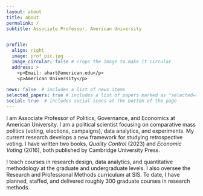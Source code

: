 ```yaml
---
layout: about
title: about
permalink: /
subtitle: Associate Professor, American University


profile:
  align: right
  image: prof_pic.jpg
  image_circular: false # crops the image to make it circular
  address: >
    <p>Email: ahart@american.edu</p>
    <p>American University</p>
  
news: false  # includes a list of news items
selected_papers: true # includes a list of papers marked as "selected={true}"
social: true  # includes social icons at the bottom of the page
---
```


I am Associate Professor of Politics, Governance, and Economics at American University. I am a political scientist focusing on comparative mass politics (voting, elections, campaigns), data analytics, and experiments. My current research develops a new framework for studying retrospective voting. I have written two books, *Quality Control* (2023) and *Economic Voting* (2016), both published by Cambridge University Press.

I teach courses in research design, data analytics, and quantitative methodology at the graduate and undergraduate levels. I also oversee the Research and Professional Methods curriculum at SIS. To date, I have planned, staffed, and delivered roughly 300 graduate courses in research methods.

